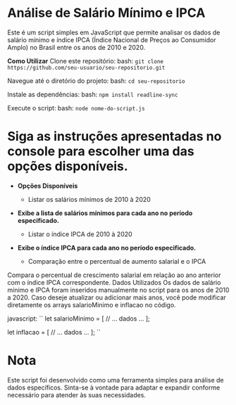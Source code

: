 # Análise de Salário Mínimo e IPCA
Este é um script simples em JavaScript que permite analisar os dados de salário mínimo e índice IPCA (Índice Nacional de Preços ao Consumidor Amplo) no Brasil entre os anos de 2010 e 2020.

**Como Utilizar**
Clone este repositório:
bash:
`` git clone https://github.com/seu-usuario/seu-repositorio.git ``

Navegue até o diretório do projeto:
bash:
`` cd seu-repositorio ``

Instale as dependências:
bash:
`` npm install readline-sync ``

Execute o script:
bash:
`` node nome-do-script.js ``

# Siga as instruções apresentadas no console para escolher uma das opções disponíveis.

- **Opções Disponíveis**
  - Listar os salários mínimos de 2010 à 2020

- **Exibe a lista de salários mínimos para cada ano no período especificado.**
  - Listar o índice IPCA de 2010 à 2020

- **Exibe o índice IPCA para cada ano no período especificado.**
  - Comparação entre o percentual de aumento salarial e o IPCA

Compara o percentual de crescimento salarial em relação ao ano anterior com o índice IPCA correspondente.
Dados Utilizados
Os dados de salário mínimo e IPCA foram inseridos manualmente no script para os anos de 2010 a 2020. Caso deseje atualizar ou adicionar mais anos, você pode modificar diretamente os arrays salarioMinimo e inflacao no código.

javascript:
`` 
let salarioMinimo = [
    // ... dados ...
];

let inflacao = [
    // ... dados ...
]; ``
# Nota
Este script foi desenvolvido como uma ferramenta simples para análise de dados específicos. Sinta-se à vontade para adaptar e expandir conforme necessário para atender às suas necessidades.
